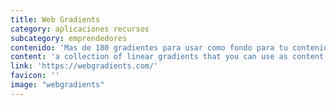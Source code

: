 ```yaml
---
title: Web Gradients
category: aplicaciones recursos
subcategory: emprendedores
contenido: 'Mas de 180 gradientes para usar como fondo para tu contenido web'
content: 'a collection of linear gradients that you can use as content backdrops in any part of your website'
link: 'https://webgradients.com/'
favicon: ''
image: "webgradients"
---
```

